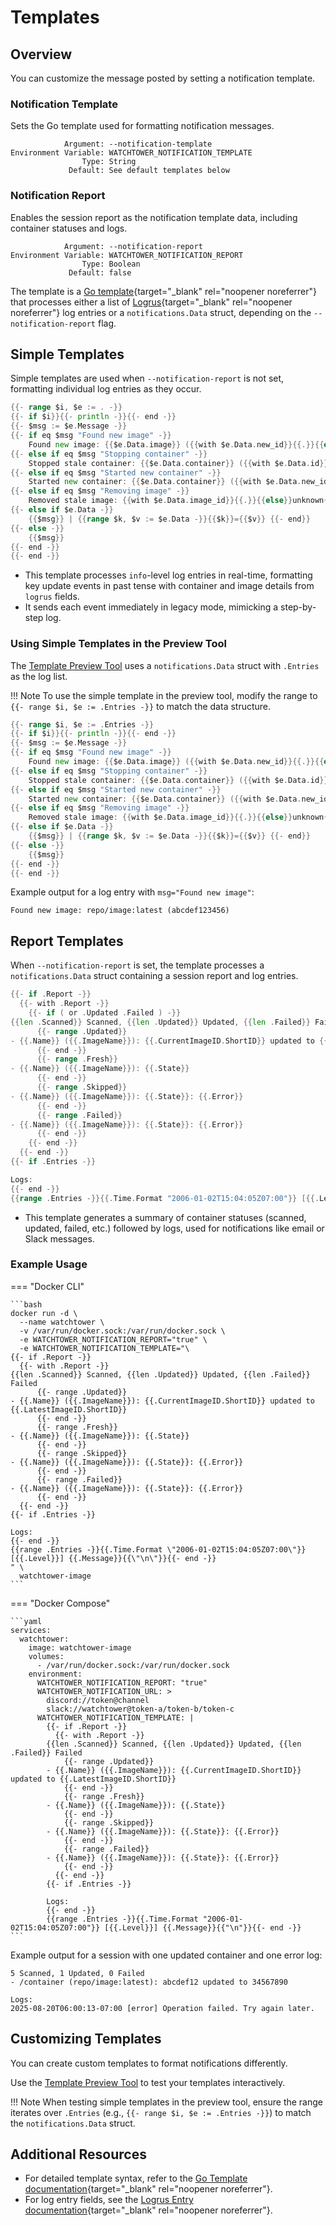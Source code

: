 # Templates

## Overview

You can customize the message posted by setting a notification template.

### Notification Template

Sets the Go template used for formatting notification messages.

```text
            Argument: --notification-template
Environment Variable: WATCHTOWER_NOTIFICATION_TEMPLATE
                Type: String
             Default: See default templates below
```

### Notification Report

Enables the session report as the notification template data, including container statuses and logs.

```text
            Argument: --notification-report
Environment Variable: WATCHTOWER_NOTIFICATION_REPORT
                Type: Boolean
             Default: false
```

The template is a [Go template](https://golang.org/pkg/text/template/){target="_blank" rel="noopener noreferrer"} that processes either a list of [Logrus](https://pkg.go.dev/github.com/sirupsen/logrus?tab=doc#Entry){target="_blank" rel="noopener noreferrer"} log entries or a `notifications.Data` struct, depending on the `--notification-report` flag.

## Simple Templates

Simple templates are used when `--notification-report` is not set, formatting individual log entries as they occur.

```go title="Default Simple Template"
{{- range $i, $e := . -}}
{{- if $i}}{{- println -}}{{- end -}}
{{- $msg := $e.Message -}}
{{- if eq $msg "Found new image" -}}
    Found new image: {{$e.Data.image}} ({{with $e.Data.new_id}}{{.}}{{else}}unknown{{end}})
{{- else if eq $msg "Stopping container" -}}
    Stopped stale container: {{$e.Data.container}} ({{with $e.Data.id}}{{.}}{{else}}unknown{{end}})
{{- else if eq $msg "Started new container" -}}
    Started new container: {{$e.Data.container}} ({{with $e.Data.new_id}}{{.}}{{else}}unknown{{end}})
{{- else if eq $msg "Removing image" -}}
    Removed stale image: {{with $e.Data.image_id}}{{.}}{{else}}unknown{{end}}
{{- else if $e.Data -}}
    {{$msg}} | {{range $k, $v := $e.Data -}}{{$k}}={{$v}} {{- end}}
{{- else -}}
    {{$msg}}
{{- end -}}
{{- end -}}
```

- This template processes `info`-level log entries in real-time, formatting key update events in past tense with container and image details from `logrus` fields.
- It sends each event immediately in legacy mode, mimicking a step-by-step log.

### Using Simple Templates in the Preview Tool

The [Template Preview Tool](../template-preview/index.md) uses a `notifications.Data` struct with `.Entries` as the log list.

!!! Note
    To use the simple template in the preview tool, modify the range to `{{- range $i, $e := .Entries -}}` to match the data structure.

```go title="Example Simple Template for the Template Preview Tool"
{{- range $i, $e := .Entries -}}
{{- if $i}}{{- println -}}{{- end -}}
{{- $msg := $e.Message -}}
{{- if eq $msg "Found new image" -}}
    Found new image: {{$e.Data.image}} ({{with $e.Data.new_id}}{{.}}{{else}}unknown{{end}})
{{- else if eq $msg "Stopping container" -}}
    Stopped stale container: {{$e.Data.container}} ({{with $e.Data.id}}{{.}}{{else}}unknown{{end}})
{{- else if eq $msg "Started new container" -}}
    Started new container: {{$e.Data.container}} ({{with $e.Data.new_id}}{{.}}{{else}}unknown{{end}})
{{- else if eq $msg "Removing image" -}}
    Removed stale image: {{with $e.Data.image_id}}{{.}}{{else}}unknown{{end}}
{{- else if $e.Data -}}
    {{$msg}} | {{range $k, $v := $e.Data -}}{{$k}}={{$v}} {{- end}}
{{- else -}}
    {{$msg}}
{{- end -}}
{{- end -}}
```

Example output for a log entry with `msg="Found new image"`:

```text
Found new image: repo/image:latest (abcdef123456)
```

## Report Templates

When `--notification-report` is set, the template processes a `notifications.Data` struct containing a session report and log entries.

```go title="Default Report Template"
{{- if .Report -}}
  {{- with .Report -}}
    {{- if ( or .Updated .Failed ) -}}
{{len .Scanned}} Scanned, {{len .Updated}} Updated, {{len .Failed}} Failed
      {{- range .Updated}}
- {{.Name}} ({{.ImageName}}): {{.CurrentImageID.ShortID}} updated to {{.LatestImageID.ShortID}}
      {{- end -}}
      {{- range .Fresh}}
- {{.Name}} ({{.ImageName}}): {{.State}}
      {{- end -}}
      {{- range .Skipped}}
- {{.Name}} ({{.ImageName}}): {{.State}}: {{.Error}}
      {{- end -}}
      {{- range .Failed}}
- {{.Name}} ({{.ImageName}}): {{.State}}: {{.Error}}
      {{- end -}}
    {{- end -}}
  {{- end -}}
{{- if .Entries -}}

Logs:
{{- end -}}
{{range .Entries -}}{{.Time.Format "2006-01-02T15:04:05Z07:00"}} [{{.Level}}] {{.Message}}{{"\n"}}{{- end -}}
```

- This template generates a summary of container statuses (scanned, updated, failed, etc.) followed by logs, used for notifications like email or Slack messages.

### Example Usage
<!-- markdownlint-disable -->
=== "Docker CLI"

    ```bash
    docker run -d \
      --name watchtower \
      -v /var/run/docker.sock:/var/run/docker.sock \
      -e WATCHTOWER_NOTIFICATION_REPORT="true" \
      -e WATCHTOWER_NOTIFICATION_TEMPLATE="\
    {{- if .Report -}}
      {{- with .Report -}}
    {{len .Scanned}} Scanned, {{len .Updated}} Updated, {{len .Failed}} Failed
          {{- range .Updated}}
    - {{.Name}} ({{.ImageName}}): {{.CurrentImageID.ShortID}} updated to {{.LatestImageID.ShortID}}
          {{- end -}}
          {{- range .Fresh}}
    - {{.Name}} ({{.ImageName}}): {{.State}}
          {{- end -}}
          {{- range .Skipped}}
    - {{.Name}} ({{.ImageName}}): {{.State}}: {{.Error}}
          {{- end -}}
          {{- range .Failed}}
    - {{.Name}} ({{.ImageName}}): {{.State}}: {{.Error}}
          {{- end -}}
      {{- end -}}
    {{- if .Entries -}}

    Logs:
    {{- end -}}
    {{range .Entries -}}{{.Time.Format \"2006-01-02T15:04:05Z07:00\"}} [{{.Level}}] {{.Message}}{{\"\n\"}}{{- end -}}
    " \
      watchtower-image
    ```

=== "Docker Compose"

    ```yaml
    services:
      watchtower:
        image: watchtower-image
        volumes:
          - /var/run/docker.sock:/var/run/docker.sock
        environment:
          WATCHTOWER_NOTIFICATION_REPORT: "true"
          WATCHTOWER_NOTIFICATION_URL: >
            discord://token@channel
            slack://watchtower@token-a/token-b/token-c
          WATCHTOWER_NOTIFICATION_TEMPLATE: |
            {{- if .Report -}}
              {{- with .Report -}}
            {{len .Scanned}} Scanned, {{len .Updated}} Updated, {{len .Failed}} Failed
                {{- range .Updated}}
            - {{.Name}} ({{.ImageName}}): {{.CurrentImageID.ShortID}} updated to {{.LatestImageID.ShortID}}
                {{- end -}}
                {{- range .Fresh}}
            - {{.Name}} ({{.ImageName}}): {{.State}}
                {{- end -}}
                {{- range .Skipped}}
            - {{.Name}} ({{.ImageName}}): {{.State}}: {{.Error}}
                {{- end -}}
                {{- range .Failed}}
            - {{.Name}} ({{.ImageName}}): {{.State}}: {{.Error}}
                {{- end -}}
              {{- end -}}
            {{- if .Entries -}}

            Logs:
            {{- end -}}
            {{range .Entries -}}{{.Time.Format "2006-01-02T15:04:05Z07:00"}} [{{.Level}}] {{.Message}}{{"\n"}}{{- end -}}
    ```
<!-- markdownlint-restore -->
Example output for a session with one updated container and one error log:

```text
5 Scanned, 1 Updated, 0 Failed
- /container (repo/image:latest): abcdef12 updated to 34567890

Logs:
2025-08-20T06:00:13-07:00 [error] Operation failed. Try again later.
```

## Customizing Templates

You can create custom templates to format notifications differently.

Use the [Template Preview Tool](../template-preview/index.md) to test your templates interactively.

!!! Note
    When testing simple templates in the preview tool, ensure the range iterates over `.Entries` (e.g., `{{- range $i, $e := .Entries -}}`) to match the `notifications.Data` struct.

## Additional Resources

- For detailed template syntax, refer to the [Go Template documentation](https://golang.org/pkg/text/template/){target="_blank" rel="noopener noreferrer"}.
- For log entry fields, see the [Logrus Entry documentation](https://pkg.go.dev/github.com/sirupsen/logrus?tab=doc#Entry){target="_blank" rel="noopener noreferrer"}.
